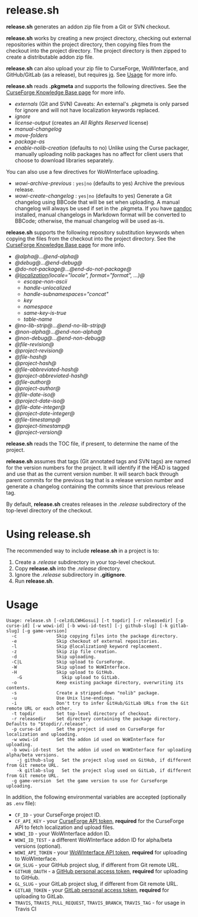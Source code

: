 # release.sh

__release.sh__ generates an addon zip file from a Git or SVN checkout.

__release.sh__ works by creating a new project directory, checking out external
repositories within the project directory, then copying files from the checkout
into the project directory.  The project directory is then zipped to create a
distributable addon zip file.

__release.sh__ can also upload your zip file to CurseForge, WoWInterface, and
GitHub/GitLab (as a release), but requires [jq](https://stedolan.github.io/jq/). See
[Usage](#usage) for more info.

__release.sh__ reads __.pkgmeta__ and supports the following directives. See the
[CurseForge Knowledge Base page](https://authors.curseforge.com/knowledge-base/world-of-warcraft/527-preparing-the-packagemeta-file) for more info.

  - *externals* (Git and SVN) Caveats: An external's .pkgmeta is only parsed for ignore and will not have localization keywords replaced.
  - *ignore*
  - *license-output* (creates an *All Rights Reserved* license)
  - *manual-changelog*
  - *move-folders*
  - *package-as*
  - *enable-nolib-creation* (defaults to no) Unlike using the Curse packager,
    manually uploading nolib packages has no affect for client users that choose
    to download libraries separately.

You can also use a few directives for WoWInterface uploading.

  - *wowi-archive-previous* : `yes|no` (defaults to yes) Archive the previous release.
  - *wowi-create-changelog* : `yes|no` (defaults to yes) Generate a Git changelog using
  BBCode that will be set when uploading. A manual changelog will always be used if set
  in the .pkgmeta. If you have [pandoc](http://pandoc.org/) installed, manual changelogs
  in Markdown format will be converted to BBCode; otherwise, the manual changelog will be
  used as-is.

__release.sh__ supports the following repository substitution keywords when
copying the files from the checkout into the project directory. See the
[CurseForge Knowledge Base page](https://authors.curseforge.com/knowledge-base/world-of-warcraft/532-repository-keyword-substitutions) for more info.

  - *@alpha@*...*@end-alpha@*
  - *@debug@*...*@end-debug@*
  - *@do-not-package@*...*@end-do-not-package@*
  - *@[localization](https://authors.curseforge.com/knowledge-base/world-of-warcraft/531-localization-substitutions)(locale="locale", format="format", ...)@*
    - *escape-non-ascii*
    - *handle-unlocalized*
    - *handle-subnamespaces="concat"*
    - *key*
    - *namespace*
    - *same-key-is-true*
    - *table-name*
  - *@no-lib-strip@*...*@end-no-lib-strip@*
  - *@non-alpha@*...*@end-non-alpha@*
  - *@non-debug@*...*@end-non-debug@*
  - *@file-revision@*
  - *@project-revision@*
  - *@file-hash@*
  - *@project-hash@*
  - *@file-abbreviated-hash@*
  - *@project-abbreviated-hash@*
  - *@file-author@*
  - *@project-author@*
  - *@file-date-iso@*
  - *@project-date-iso@*
  - *@file-date-integer@*
  - *@project-date-integer@*
  - *@file-timestamp@*
  - *@project-timestamp@*
  - *@project-version@*

__release.sh__ reads the TOC file, if present, to determine the name of the
project.

__release.sh__ assumes that tags (Git annotated tags and SVN tags) are named for
the version numbers for the project.  It will identify if the HEAD is tagged and
use that as the current version number.  It will search back through parent
commits for the previous tag that is a release version number and generate a
changelog containing the commits since that previous release tag.

By default, __release.sh__ creates releases in the *.release* subdirectory of the
top-level directory of the checkout.

# Using release.sh

The recommended way to include __release.sh__ in a project is to:

1.  Create a *.release* subdirectory in your top-level checkout.
2.  Copy __release.sh__ into the *.release* directory.
3.  Ignore the *.release* subdirectory in __.gitignore__.
4.  Run __release.sh__.

# Usage

```
Usage: release.sh [-celzdLCWHGosui] [-t topdir] [-r releasedir] [-p curse-id] [-w wowi-id] [-b wowi-id-test] [-j github-slug] [-k gitlab-slug] [-g game-version]
  -c               Skip copying files into the package directory.
  -e               Skip checkout of external repositories.
  -l               Skip @localization@ keyword replacement.
  -z               Skip zip file creation.
  -d               Skip uploading.
  -C|L             Skip upload to CurseForge.
  -W               Skip upload to WoWInterface.
  -H               Skip upload to GitHub.
	-G               Skip upload to GitLab.
  -o               Keep existing package directory, overwriting its contents.
  -s               Create a stripped-down "nolib" package.
  -u               Use Unix line-endings.
  -i               Don't try to infer GitHub/GitLab URLs from the Git remote URL or each other.
  -t topdir        Set top-level directory of checkout.
  -r releasedir    Set directory containing the package directory. Defaults to "$topdir/.release".
  -p curse-id      Set the project id used on CurseForge for localization and uploading.
  -w wowi-id       Set the addon id used on WoWInterface for uploading.
  -b wowi-id-test  Set the addon id used on WoWInterface for uploading alpha/beta versions.
	-j github-slug   Set the project slug used on GitHub, if different from Git remote URL.
	-k gitlab-slug   Set the project slug used on GitLab, if different from Git remote URL.
  -g game-version  Set the game version to use for CurseForge uploading.
```

In addition, the following environmental variables are accepted (optionally as `.env` file):

  - `CF_ID` - your CurseForge project ID.
  - `CF_API_KEY` - your [CurseForge API token](https://wow.curseforge.com/account/api-tokens), **required** for the CurseForge API to fetch localization and upload files.
  - `WOWI_ID` - your WoWInterface addon ID.
  - `WOWI_ID_TEST` - a different WoWInterface addon ID for alpha/beta versions (optional).
  - `WOWI_API_TOKEN` - your [WoWInterface API token](https://www.wowinterface.com/downloads/filecpl.php?action=apitokens), **required** for uploading to WoWInterface.
  - `GH_SLUG` - your GitHub project slug, if different from Git remote URL.
  - `GITHUB_OAUTH` - a [GitHub personal access token](https://github.com/settings/tokens), **required** for uploading to GitHub.
  - `GL_SLUG` - your GitLab project slug, if different from Git remote URL.
  - `GITLAB_TOKEN` - your [GitLab personal access token](https://gitlab.com/profile/personal_access_tokens), **required** for uploading to GitLab.
  - `TRAVIS`, `TRAVIS_PULL_REQUEST`, `TRAVIS_BRANCH`, `TRAVIS_TAG` - for usage in Travis CI
